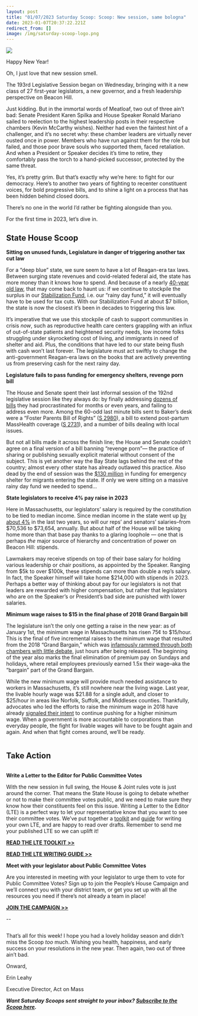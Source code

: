 ```yaml
---
layout: post
title: "01/07/2023 Saturday Scoop: Scoop: New session, same bologna"
date: 2023-01-07T20:37:22.221Z
redirect_from: []
image: /img/saturday-scoop-logo.png
---
```

![](https://nvlupin.blob.core.windows.net/images/van/EA/EA007/1/90151/images/Saturday%20Scoop.png)

Happy New Year!

Oh, I just love that new session smell. 

The 193rd Legislative Session began on Wednesday, bringing with it a new class of 27 first-year legislators, a new governor, and a fresh leadership perspective on Beacon Hill.

Just kidding. But in the immortal words of Meatloaf, two out of three ain’t bad: Senate President Karen Spilka and House Speaker Ronald Mariano sailed to reelection to the highest leadership posts in their respective chambers (Kevin McCarthy wishes). Neither had even the faintest hint of a challenger, and it’s no secret why: these chamber leaders are virtually never ousted once in power. Members who have run against them for the role but failed, and those poor brave souls who supported them, faced retaliation. And when a President or Speaker decides it’s time to retire, they comfortably pass the torch to a hand-picked successor, protected by the same threat. 

Yes, it’s pretty grim. But that’s exactly why we’re here: to fight for our democracy. Here’s to another two years of fighting to recenter constituent voices, for bold progressive bills, and to shine a light on a process that has been hidden behind closed doors. 

There’s no one in the world I’d rather be fighting alongside than you.

For the first time in 2023, let’s dive in.

## **State House Scoop**

**Sitting on unused funds, Legislature in danger of triggering another tax cut law**

For a “deep blue” state, we sure seem to have a lot of Reagan-era tax laws. Between surging state revenues and covid-related federal aid, the state has more money than it knows how to spend. And because of a nearly [40-year old law](https://malegislature.gov/Laws/GeneralLaws/PartI/TitleIII/Chapter29/Section2I?utm_medium=&emci=8936fa19-f38d-ed11-9d7b-00224832e811&emdi=ea000000-0000-0000-0000-000000000001&ceid={{ContactsEmailID}}), that may come back to haunt us: if we continue to stockpile the surplus in our [Stabilization Fund](https://malegislature.gov/Laws/GeneralLaws/PartI/TitleIII/Chapter29/Section2H?utm_medium=&emci=8936fa19-f38d-ed11-9d7b-00224832e811&emdi=ea000000-0000-0000-0000-000000000001&ceid={{ContactsEmailID}}), i.e. our “rainy day fund,” it will eventually have to be used for tax cuts. With our Stabilization Fund at about $7 billion, the state is now the closest it’s been in decades to triggering this law. 

It’s imperative that we use this stockpile of cash to support communities in crisis *now*, such as reproductive health care centers grappling with an influx of out-of-state patients and heightened security needs, low income folks struggling under skyrocketing cost of living, and immigrants in need of shelter and aid. Plus, the conditions that have led to our state being flush with cash won’t last forever. The legislature must act swiftly to change the anti-government Reagan-era laws on the books that are actively preventing us from preserving cash for the next rainy day.

**Legislature fails to pass funding for emergency shelters, revenge porn bill** 

The House and Senate spent their last informal session of the 192nd legislative session like they always do: by finally addressing [dozens of bills](https://www.wwlp.com/news/state-politics/lawmakers-dump-dozens-of-bills-on-bakers-desk/?utm_medium=&emci=8936fa19-f38d-ed11-9d7b-00224832e811&emdi=ea000000-0000-0000-0000-000000000001&ceid={{ContactsEmailID}}) they had procrastinated for months or even years, and failing to address even more. Among the 60-odd last minute bills sent to Baker’s desk were a “Foster Parents Bill of Rights” ([S 2980](https://malegislature.gov/Bills/192/S2980?utm_medium=&emci=8936fa19-f38d-ed11-9d7b-00224832e811&emdi=ea000000-0000-0000-0000-000000000001&ceid={{ContactsEmailID}})), a bill to extend post-partum MassHealth coverage ([S 2731](https://malegislature.gov/Bills/192/S2731?utm_medium=&emci=8936fa19-f38d-ed11-9d7b-00224832e811&emdi=ea000000-0000-0000-0000-000000000001&ceid={{ContactsEmailID}})), and a number of bills dealing with local issues.

But not all bills made it across the finish line; the House and Senate couldn’t agree on a final version of a bill banning “revenge porn”— the practice of sharing or publishing sexually explicit material without consent of the subject. This is yet another way the Bay State lags behind the rest of the country; almost every other state has already outlawed this practice. Also dead by the end of session was the [$130 million](https://wbznewsradio.iheart.com/content/2022-12-30-baker-administration-warns-of-impending-emergency-shelter-funding-shortfall/?utm_medium=&emci=8936fa19-f38d-ed11-9d7b-00224832e811&emdi=ea000000-0000-0000-0000-000000000001&ceid={{ContactsEmailID}}) in funding for emergency shelter for migrants entering the state. If only we were sitting on a massive rainy day fund we needed to spend… 

**State legislators to receive 4% pay raise in 2023**

Here in Massachusetts, our legislators’ salary is required by the constitution to be tied to median income. Since median income in the state went up [by about 4%](https://www.berkshireeagle.com/statehouse/gov--elect-maura-healey-other-constitutional-officers-in-line-for-20-percent-raises/article_268fc05a-8ae7-11ed-bcd7-ef8777f30bde.html?utm_medium=&emci=8936fa19-f38d-ed11-9d7b-00224832e811&emdi=ea000000-0000-0000-0000-000000000001&ceid={{ContactsEmailID}}) in the last two years, so will our reps’ and senators’ salaries–from $70,536 to $73,654, annually. But about half of the House will be taking home more than that base pay thanks to a glaring loophole — one that is perhaps *the* major source of hierarchy and concentration of power on Beacon Hill: stipends. 

Lawmakers may receive stipends on top of their base salary for holding various leadership or chair positions, as appointed by the Speaker. Ranging from $5k to over $100k, these stipends can more than double a rep’s salary. In fact, the Speaker himself will take home $214,000 with stipends in 2023. Perhaps a better way of thinking about pay for our legislators is not that leaders are rewarded with higher compensation, but rather that legislators who are on the Speaker’s or President’s bad side are punished with lower salaries.

**Minimum wage raises to $15 in the final phase of 2018 Grand Bargain bill**

The legislature isn’t the only one getting a raise in the new year: as of January 1st, the minimum wage in Massachusetts has risen 75¢ to $15/hour. This is the final of five incremental raises to the minimum wage that resulted from the 2018 “Grand Bargain,” which was [infamously rammed through both chambers with little debate](https://www0.bostonglobe.com/metro/2018/06/20/legislature-vote-quickly-grand-bargain-for-min-wage-hike-paid-leave-and-sales-tax-holiday/uhQGjnee5Kutd5cD1cCATK/story.html?p1=Article_Related_Box_Article&utm_medium=&emci=8936fa19-f38d-ed11-9d7b-00224832e811&emdi=ea000000-0000-0000-0000-000000000001&ceid={{ContactsEmailID}}), just hours after being released. The beginning of the year also marks the final elimination of premium pay on Sundays and holidays, where retail employees previously earned 1.5x their wage–aka the “bargain” part of the Grand Bargain.

While the new minimum wage will provide much needed assistance to workers in Massachusetts, it’s still nowhere near the living wage. Last year, the livable hourly wage was $21.88 for a single adult, and closer to $25/hour in areas like Norfolk, Suffolk, and Middlesex counties. Thankfully, advocates who led the efforts to raise the minimum wage in 2018 have already [signaled their intent](https://www.masslive.com/news/2022/12/advocates-say-new-15-minimum-wage-not-enough-to-keep-up-with-inflation.html?utm_medium=&emci=8936fa19-f38d-ed11-9d7b-00224832e811&emdi=ea000000-0000-0000-0000-000000000001&ceid={{ContactsEmailID}}) to continue pushing for a higher minimum wage. When a government is more accountable to corporations than everyday people, the fight for livable wages will have to be fought again and again. And when that fight comes around, we’ll be ready.

![]()

## **Take Action**

![]()

**Write a Letter to the Editor for Public Committee Votes**

With the new session in full swing, the House & Joint rules vote is just around the corner. That means the State House is going to debate whether or not to make their committee votes public, and we need to make sure they know how their constituents feel on this issue. Writing a Letter to the Editor (LTE) is a perfect way to let your representative know that you want to see their committee votes. We’ve put together a [toolkit](https://docs.google.com/document/d/1RKajqBQ2_k7Zm8C4UHPZhkXQ2rwoKEdfkqNyDprsYjQ/edit?utm_medium=&emci=8936fa19-f38d-ed11-9d7b-00224832e811&emdi=ea000000-0000-0000-0000-000000000001&ceid={{ContactsEmailID}}) and [guide](https://docs.google.com/document/d/1Zugwp8YVzqw0rLIwUJFbmhc-nUsHJ4-U2YZacqBmqNo/edit?utm_medium=&emci=8936fa19-f38d-ed11-9d7b-00224832e811&emdi=ea000000-0000-0000-0000-000000000001&ceid={{ContactsEmailID}}) for writing your own LTE, and are happy to read over drafts. Remember to send me your published LTE so we can uplift it!

**[READ THE LTE TOOLKIT >>](https://docs.google.com/document/d/1RKajqBQ2_k7Zm8C4UHPZhkXQ2rwoKEdfkqNyDprsYjQ/edit?utm_medium=&emci=8936fa19-f38d-ed11-9d7b-00224832e811&emdi=ea000000-0000-0000-0000-000000000001&ceid={{ContactsEmailID}})**

**[READ THE LTE WRITING GUIDE >>](https://docs.google.com/document/d/1Zugwp8YVzqw0rLIwUJFbmhc-nUsHJ4-U2YZacqBmqNo/edit?utm_medium=&emci=8936fa19-f38d-ed11-9d7b-00224832e811&emdi=ea000000-0000-0000-0000-000000000001&ceid={{ContactsEmailID}})**

**Meet with your legislator about Public Committee Votes**

Are you interested in meeting with your legislator to urge them to vote for Public Committee Votes? Sign up to join the People’s House Campaign and we’ll connect you with your district team, or get you set up with all the resources you need if there’s not already a team in place!

**[JOIN THE CAMPAIGN >>](https://secure.everyaction.com/8Vdbj-xARkSGDEWIEJVEFA2?utm_medium=&emci=8936fa19-f38d-ed11-9d7b-00224832e811&emdi=ea000000-0000-0000-0000-000000000001&ceid={{ContactsEmailID}})**

\--

![]()

That’s all for this week! I hope you had a lovely holiday season and didn’t miss the Scoop *too* much. Wishing you health, happiness, and early success on your resolutions in the new year. Then again, two out of three ain’t bad.

Onward,

Erin Leahy

Executive Director, Act on Mass

***Want Saturday Scoops sent straight to your inbox? [Subscribe to the Scoop here](https://secure.everyaction.com/1iWRboEfXUyjUvBt5HMoZw2).***
